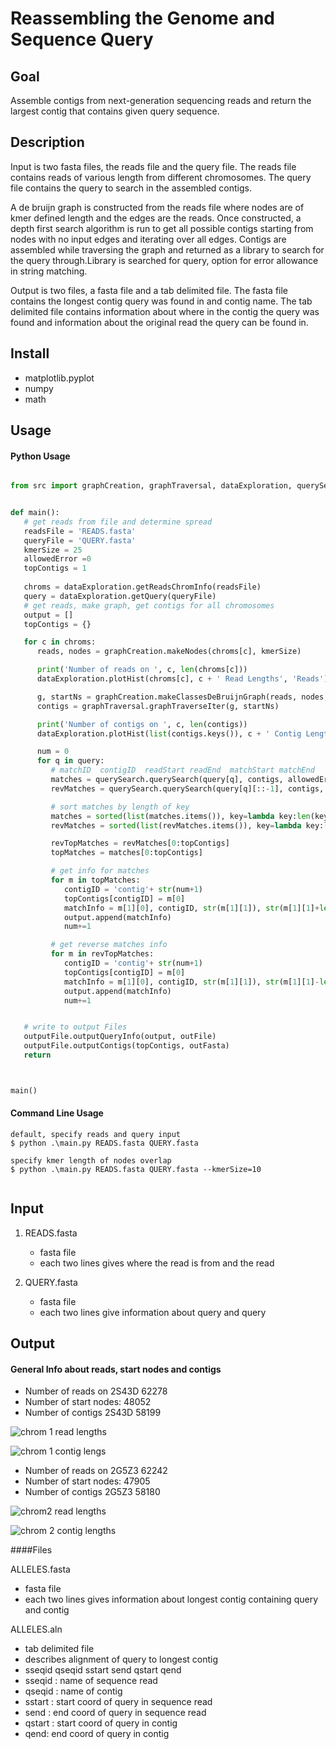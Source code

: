 # Reassembling the Genome and Sequence Query 

## Goal
Assemble contigs from next-generation sequencing reads and return the largest contig that contains
given query sequence.
 
## Description
Input is two fasta files, the reads file and the query file. The reads file contains reads 
of various length from different chromosomes. The query file contains the query to search in the
assembled contigs. 

A de bruijn graph is constructed from the reads file where nodes are of kmer defined length and
the edges are the reads. Once constructed, a depth first search algorithm is run to get all possible
contigs starting from nodes with no input edges and iterating over all edges. Contigs are assembled 
while traversing the graph and returned as a library to search for the query through.Library is searched for query, 
option for error allowance in string matching. 

Output is two files, a fasta file and a tab delimited file. The fasta file contains the longest contig query was 
found in and contig name. The tab delimited file contains information about where in the contig the query was found
and information about the original read the query can be found in. 

## Install
- matplotlib.pyplot
- numpy
- math 

## Usage
#### Python Usage

```python

from src import graphCreation, graphTraversal, dataExploration, querySearch, outputFile


def main():
   # get reads from file and determine spread
   readsFile = 'READS.fasta'
   queryFile = 'QUERY.fasta'
   kmerSize = 25
   allowedError =0
   topContigs = 1
   
   chroms = dataExploration.getReadsChromInfo(readsFile)
   query = dataExploration.getQuery(queryFile)
   # get reads, make graph, get contigs for all chromosomes
   output = []
   topContigs = {}

   for c in chroms:
      reads, nodes = graphCreation.makeNodes(chroms[c], kmerSize)

      print('Number of reads on ', c, len(chroms[c]))
      dataExploration.plotHist(chroms[c], c + ' Read Lengths', 'Reads')

      g, startNs = graphCreation.makeClassesDeBruijnGraph(reads, nodes, kmerSize - 1)
      contigs = graphTraversal.graphTraverseIter(g, startNs)

      print('Number of contigs on ', c, len(contigs))
      dataExploration.plotHist(list(contigs.keys()), c + ' Contig Lengths', 'Contigs')

      num = 0
      for q in query:
         # matchID  contigID  readStart readEnd  matchStart matchEnd
         matches = querySearch.querySearch(query[q], contigs, allowedError, kmerSize, topContigs)
         revMatches = querySearch.querySearch(query[q][::-1], contigs, allowedError, kmerSize, topContigs)

         # sort matches by length of key
         matches = sorted(list(matches.items()), key=lambda key:len(key[0]), reverse=True)
         revMatches = sorted(list(revMatches.items()), key=lambda key:len(key[0]), reverse=True)

         revTopMatches = revMatches[0:topContigs]
         topMatches = matches[0:topContigs]

         # get info for matches
         for m in topMatches:
            contigID = 'contig'+ str(num+1)
            topContigs[contigID] = m[0]
            matchInfo = m[1][0], contigID, str(m[1][1]), str(m[1][1]+len(query[q])), str(m[1][2]), str(m[1][2]+len(query[q]))
            output.append(matchInfo)
            num+=1

         # get reverse matches info
         for m in revTopMatches:
            contigID = 'contig'+ str(num+1)
            topContigs[contigID] = m[0]
            matchInfo = m[1][0], contigID, str(m[1][1]), str(m[1][1]-len(query[q])), str(m[1][2]), str(m[1][2]-len(query[q]))
            output.append(matchInfo)
            num+=1


   # write to output Files
   outputFile.outputQueryInfo(output, outFile)
   outputFile.outputContigs(topContigs, outFasta)
   return



main()
```
#### Command Line Usage
```commandline
default, specify reads and query input
$ python .\main.py READS.fasta QUERY.fasta

specify kmer length of nodes overlap
$ python .\main.py READS.fasta QUERY.fasta --kmerSize=10


```

## Input
1. READS.fasta
   - fasta file
   - each two lines gives where the read is from and the read

2. QUERY.fasta
   - fasta file
   - each two lines give information about query and query

## Output
#### General Info about reads, start nodes and contigs
- Number of reads on  2S43D 62278
- Number of start nodes:  48052
- Number of contigs 2S43D 58199

![chrom 1 read lengths](https://user-images.githubusercontent.com/22487858/156932731-e288538a-9d61-4ebc-b478-5e124324bc0e.png)

![chrom 1 contig lengs](https://user-images.githubusercontent.com/22487858/156932740-017ca5ba-a813-4899-9f48-e0239ca51c43.png)

- Number of reads on  2G5Z3 62242
- Number of start nodes:  47905
- Number of contigs 2G5Z3 58180

![chrom2 read lengths](https://user-images.githubusercontent.com/22487858/156932749-3f5a0a8b-9699-46b3-a75f-e9221a390edd.png)

![chrom 2 contig lengths](https://user-images.githubusercontent.com/22487858/156932755-295e6669-66e2-45ee-bea7-8b8da10a2b82.png)

####Files

ALLELES.fasta
- fasta file
- each two lines gives information about longest contig containing query and contig

ALLELES.aln
- tab delimited file
- describes alignment of query to longest contig
- sseqid   qseqid  sstart  send  qstart  qend
- sseqid : name of sequence read
- qseqid : name of contig 
- sstart : start coord of query in sequence read
- send : end coord of query in sequence read
- qstart : start coord of query in contig
- qend: end coord of query in contig




